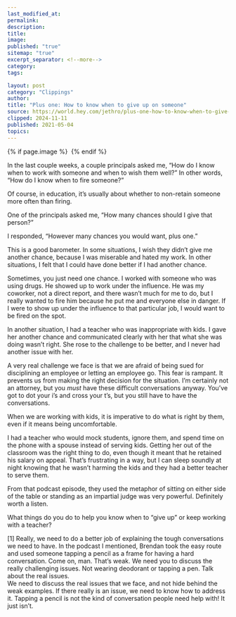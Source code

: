 ```yaml
---
last_modified_at: 
permalink: 
description: 
title: 
image: 
published: "true"
sitemap: "true"
excerpt_separator: <!--more-->
category: 
tags: 

layout: post
category: "Clippings"
author: 
title: "Plus one: How to know when to give up on someone"
source: https://world.hey.com/jethro/plus-one-how-to-know-when-to-give-up-on-someone-a192062a
clipped: 2024-11-11
published: 2021-05-04
topics: 
---
```



{% if page.image %} <img src="{{ page.image }}" alt=""> {% endif %}

In the last couple weeks, a couple principals asked me, “How do I know when to work with someone and when to wish them well?” In other words, “How do I know when to fire someone?”

Of course, in education, it’s usually about whether to non-retain someone more often than firing. 

One of the principals asked me, “How many chances should I give that person?” 

I responded, “However many chances you would want, plus one.”

This is a good barometer. In some situations, I wish they didn’t give me another chance, because I was miserable and hated my work. In other situations, I felt that I could have done better if I had another chance. 

Sometimes, you just need one chance. I worked with someone who was using drugs. He showed up to work under the influence. He was my coworker, not a direct report, and there wasn’t much for me to do, but I really wanted to fire him because he put me and everyone else in danger. If I were to show up under the influence to that particular job, I would want to be fired on the spot. 

In another situation, I had a teacher who was inappropriate with kids. I gave her another chance and communicated clearly with her that what she was doing wasn’t right. She rose to the challenge to be better, and I never had another issue with her. 

A very real challenge we face is that we are afraid of being sued for disciplining an employee or letting an employee go. This fear is rampant. It prevents us from making the right decision for the situation. I’m certainly not an attorney, but you *must* have these difficult conversations anyway. You’ve got to dot your i’s and cross your t’s, but you still have to have the conversations. 

When we are working with kids, it is imperative to do what is right by them, even if it means being uncomfortable. 

I had a teacher who would mock students, ignore them, and spend time on the phone with a spouse instead of serving kids. Getting her out of the classroom was the right thing to do, even though it meant that he retained his salary on appeal. That’s frustrating in a way, but I can sleep soundly at night knowing that he wasn’t harming the kids and they had a better teacher to serve them. 

From that podcast episode, they used the metaphor of sitting on either side of the table or standing as an impartial judge was very powerful. Definitely worth a listen. 

What things do you do to help you know when to “give up” or keep working with a teacher? 

\[1\] Really, we need to do a better job of explaining the tough conversations we need to have. In the podcast I mentioned, Brendan took the easy route and used someone tapping a pencil as a frame for having a hard conversation. Come on, man. That’s weak. We need you to discuss the really challenging issues. Not wearing deodorant or tapping a pen. Talk about the real issues.  
We need to discuss the real issues that we face, and not hide behind the weak examples. If there really is an issue, we need to know how to address it. Tapping a pencil is not the kind of conversation people need help with! It just isn’t.